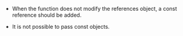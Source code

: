 - When the function does not modify the references object, a const reference should be added.

- It is not possible to pass const objects.